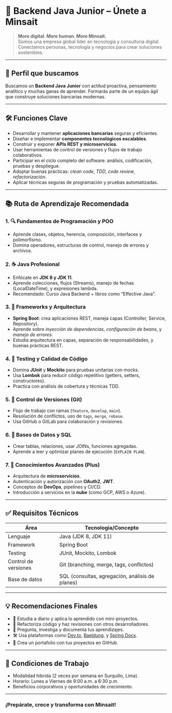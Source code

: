 # 🚀 Backend Java Junior – Únete a Minsait

> **More digital. More human. More Minsait.**  
Somos una empresa global líder en tecnología y consultoría digital. Conectamos personas, tecnología y negocios para crear soluciones sostenibles.

---

## 👤 Perfil que buscamos
Buscamos un **Backend Java Junior** con actitud proactiva, pensamiento analítico y muchas ganas de aprender. Formarás parte de un equipo ágil que construye soluciones bancarias modernas.

---

## 🛠️ Funciones Clave
- Desarrollar y mantener **aplicaciones bancarias** seguras y eficientes.
- Diseñar e implementar **componentes tecnológicos escalables**.
- Construir y exponer **APIs REST y microservicios**.
- Usar herramientas de control de versiones y flujos de trabajo colaborativos.
- Participar en el ciclo completo del software: análisis, codificación, pruebas y despliegue.
- Adoptar buenas prácticas: *clean code*, *TDD*, *code review*, *refactorización*.
- Aplicar técnicas seguras de programación y pruebas automatizadas.

---

## 📚 Ruta de Aprendizaje Recomendada

### 1. 🔍 Fundamentos de Programación y POO
- Aprende clases, objetos, herencia, composición, interfaces y polimorfismo.
- Domina operadores, estructuras de control, manejo de errores y archivos.

### 2. ☕ Java Profesional
- Enfócate en **JDK 8 y JDK 11**.
- Aprende colecciones, flujos (Streams), manejo de fechas (LocalDateTime), y expresiones lambda.
- Recomendado: Curso Java Backend + libros como “Effective Java”.

### 3. 🌱 Frameworks y Arquitectura
- **Spring Boot**: crea aplicaciones REST, maneja capas (Controller, Service, Repository).
- Aprende sobre *inyección de dependencias*, *configuración de beans*, y *manejo de errores*.  
- Estudia arquitectura en capas, separación de responsabilidades, y buenas prácticas REST.

### 4. 🧪 Testing y Calidad de Código
- Domina **JUnit** y **Mockito** para pruebas unitarias con mocks.
- Usa **Lombok** para reducir código repetitivo (getters, setters, constructores).
- Practica con análisis de cobertura y técnicas TDD.

### 5. 🔄 Control de Versiones (Git)
- Flujo de trabajo con ramas (`feature`, `develop`, `main`).
- Resolución de conflictos, uso de `tags`, `merge`, `rebase`.
- Usa GitHub o GitLab para colaboración y revisiones.

### 6. 🧮 Bases de Datos y SQL
- Crear tablas, relaciones, usar JOINs, funciones agregadas.
- Aprende a leer y optimizar planes de ejecución (`EXPLAIN PLAN`).

### 7. 🧩 Conocimientos Avanzados (Plus)
- Arquitectura de **microservicios**.
- Autenticación y autorización con **OAuth2**, **JWT**.
- Conceptos de **DevOps**, pipelines y CI/CD.
- Introducción a servicios en la **nube** (como GCP, AWS o Azure).

---

## ✅ Requisitos Técnicos
| Área                | Tecnología/Concepto                              |
|---------------------|--------------------------------------------------|
| Lenguaje            | Java (JDK 8, JDK 11)                             |
| Framework           | Spring Boot                                      |
| Testing             | JUnit, Mockito, Lombok                          |
| Control de versiones| Git (branching, merge, tags, conflictos)        |
| Base de datos       | SQL (consultas, agregación, análisis de planes) |

---

## 💡 Recomendaciones Finales
- 📘 Estudia a diario y aplica lo aprendido con mini-proyectos.
- 🔁 Refactoriza código y haz revisiones con otros desarrolladores.
- 🧠 Pregunta, investiga y documenta tus aprendizajes.
- 🛠️ Usa plataformas como [Dev.to](https://dev.to), [Baeldung](https://www.baeldung.com/), y [Spring Docs](https://spring.io/docs).
- 💼 Crea un portafolio con tus proyectos en GitHub.

---

## 🏢 Condiciones de Trabajo
- Modalidad híbrida (2 veces por semana en Surquillo, Lima).
- Horario: Lunes a Viernes de 9:00 a.m. a 6:30 p.m.
- Beneficios corporativos y oportunidades de crecimiento.

---

### ¡Prepárate, crece y transforma con Minsait!
